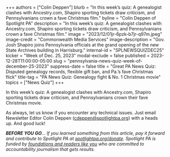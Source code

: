 +++
authors = ["Colin Deppen"]
blurb = "In this week’s quiz: A genealogist clashes with Ancestry.com, Shapiro sporting tickets draw criticism, and Pennsylvanians crown a fave Christmas film."
byline = "Colin Deppen of Spotlight PA"
description = "In this week’s quiz: A genealogist clashes with Ancestry.com, Shapiro sporting tickets draw criticism, and Pennsylvanians crown a fave Christmas film."
image = "2023/12/01jr-6pzk-b7jr-q97m.jpeg"
image-credit = "Commonwealth Media Services"
image-description = "Gov.  Josh Shapiro joins Pennsylvania officials at the grand opening of the new State Archives building in Harrisburg."
internal-id = "SPLNEWSQUIZDEC25"
kicker = "Week of Dec. 25, 2023"
modal-exclude = false
published = 2023-12-28T11:00:00-05:00
slug = "pennsylvania-news-quiz-week-of-december-25-2023"
suppress-date = false
title = "Great PA News Quiz: Disputed genealogy records, flexible gift ban, and Pa.’s fave Christmas flick"
title-tag = "PA News Quiz: Genealogy fight & No. 1 Christmas movie"
topics = ["News Quiz"]
+++

In this week’s quiz: A genealogist clashes with Ancestry.com, Shapiro sporting tickets draw criticism, and Pennsylvanians crown their fave Christmas movie.

<div data-tf-live="01HJKWAY3Z82MN1331N4NFZDNK"></div><script src="//embed.typeform.com/next/embed.js"></script>

As always, let us know if you encounter any technical issues. Just email Newsletter Editor Colin Deppen (cdeppen@spotlightpa.org) with a heads up. And good luck!

<strong><em>BEFORE YOU GO</em></strong><em>… If you learned something from this article, pay it forward and contribute to Spotlight PA at </em><a href="https://www.spotlightpa.org/donate"><em>spotlightpa.org/donate</em></a><em>. Spotlight PA is funded by </em><a href="https://www.spotlightpa.org/support"><em>foundations and readers like you</em></a><em> who are committed to accountability journalism that gets results.</em>

